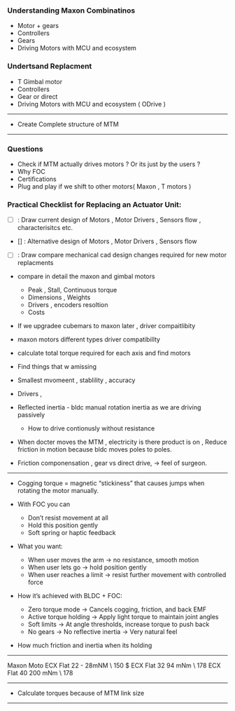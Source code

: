 ### Understanding Maxon Combinatinos
- Motor + gears
- Controllers
- Gears
- Driving Motors with MCU and ecosystem
### Undertsand Replacment
- T Gimbal motor
- Controllers
- Gear or direct
- Driving Motors with MCU and ecosystem ( ODrive )
---

- Create Complete structure of MTM

------

### Questions

- Check if MTM actually drives motors ? Or its just by the users ?
- Why FOC
- Certifications
- Plug and play if we shift to other motors( Maxon , T motors )



### Practical Checklist for Replacing an Actuator Unit:
- [ ] : Draw current design of Motors , Motor Drivers , Sensors flow , characterisitcs etc.
- [] : Alternative design of Motors , Motor Drivers , Sensors flow
- [ ] : Draw compare mechanical cad design changes required for new motor replacments


- compare in detail the maxon and gimbal motors
    - Peak , Stall, Continuous torque
    - Dimensions , Weights
    - Drivers , encoders resoltion
    - Costs


- If we upgradee cubemars to maxon later , driver compaitlibity
- maxon motors different types driver compatibillty
- calculate total torque required for each axis and find motors
- Find things that w amissing
- Smallest mvomeent , stablility , accuracy
- Drivers ,
- Reflected inertia - bldc manual rotation inertia as we are driving passively
    - How to drive contionusly without resistance


- When docter moves the MTM , electricity is there product is on , Reduce friction in motion because bldc moves poles to poles.


- Friction componensation , gear vs direct drive, -> feel of surgeon.
---
- Cogging torque = magnetic “stickiness” that causes jumps when rotating the motor manually.
- With FOC you can
    - Don’t resist movement at all
    - Hold this position gently
    - Soft spring or haptic feedback
- What you want:
    - When user moves the arm → no resistance, smooth motion
    - When user lets go → hold position gently
    - When user reaches a limit → resist further movement with controlled force

- How it’s achieved with BLDC + FOC:
    - Zero torque mode → Cancels cogging, friction, and back EMF
    - Active torque holding → Apply light torque to maintain joint angles
    - Soft limits → At angle thresholds, increase torque to push back
    - No gears → No reflective inertia → Very natural feel
- How much friction and inertia when its holding
----

Maxon Moto ECX Flat 22 - 28mNM \ 150 $
ECX Flat 32 94 mNm \ 178
ECX Flat 40 200 mNm \ 178


----
- Calculate torques because of MTM link size
----

